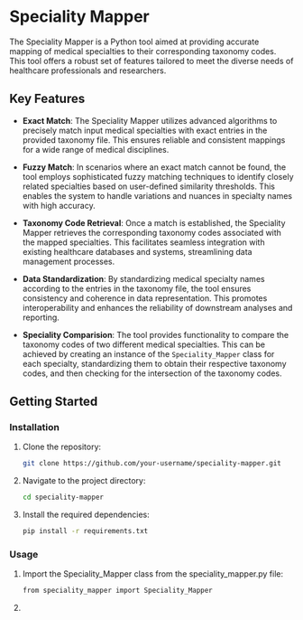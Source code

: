 # Speciality Mapper

The Speciality Mapper is a Python tool aimed at providing accurate mapping of medical specialties to their corresponding taxonomy codes. This tool offers a robust set of features tailored to meet the diverse needs of healthcare professionals and researchers.

## Key Features

- **Exact Match**: The Speciality Mapper utilizes advanced algorithms to precisely match input medical specialties with exact entries in the provided taxonomy file. This ensures reliable and consistent mappings for a wide range of medical disciplines.

- **Fuzzy Match**: In scenarios where an exact match cannot be found, the tool employs sophisticated fuzzy matching techniques to identify closely related specialties based on user-defined similarity thresholds. This enables the system to handle variations and nuances in specialty names with high accuracy.

- **Taxonomy Code Retrieval**: Once a match is established, the Speciality Mapper retrieves the corresponding taxonomy codes associated with the mapped specialties. This facilitates seamless integration with existing healthcare databases and systems, streamlining data management processes.

- **Data Standardization**: By standardizing medical specialty names according to the entries in the taxonomy file, the tool ensures consistency and coherence in data representation. This promotes interoperability and enhances the reliability of downstream analyses and reporting.

- **Speciality Comparision**: The tool provides functionality to compare the taxonomy codes of two different medical specialties. This can be achieved by creating an instance of the `Speciality_Mapper` class for each specialty, standardizing them to obtain their respective taxonomy codes, and then checking for the intersection of the taxonomy codes.

## Getting Started

### Installation

1. Clone the repository:

   ```bash
   git clone https://github.com/your-username/speciality-mapper.git


2. Navigate to the project directory:

    ```bash
    cd speciality-mapper

3. Install the required dependencies:

    ```bash
    pip install -r requirements.txt

### Usage

1. Import the Speciality_Mapper class from the speciality_mapper.py file: 

    ```bash
    from speciality_mapper import Speciality_Mapper

2.  

